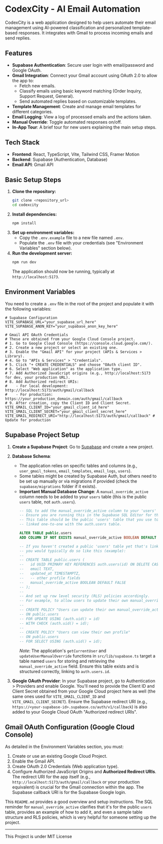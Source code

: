 # CodexCity - AI Email Automation

CodexCity is a web application designed to help users automate their email management using AI-powered classification and personalized template-based responses. It integrates with Gmail to process incoming emails and send replies.

## Features

- **Supabase Authentication**: Secure user login with email/password and Google OAuth.
- **Gmail Integration**: Connect your Gmail account using OAuth 2.0 to allow the app to:
    - Fetch new emails.
    - Classify emails using basic keyword matching (Order Inquiry, Support Request, General).
    - Send automated replies based on customizable templates.
- **Template Management**: Create and manage email templates for different categories.
- **Email Logging**: View a log of processed emails and the actions taken.
- **Manual Override**: Toggle automated responses on/off.
- **In-App Tour**: A brief tour for new users explaining the main setup steps.

## Tech Stack

- **Frontend**: React, TypeScript, Vite, Tailwind CSS, Framer Motion
- **Backend**: Supabase (Authentication, Database)
- **Email API**: Gmail API

## Basic Setup Steps

1.  **Clone the repository:**
    ```bash
    git clone <repository_url>
    cd codexcity
    ```
2.  **Install dependencies:**
    ```bash
    npm install
    ```
3.  **Set up environment variables:**
    *   Copy the `.env.example` file to a new file named `.env`.
    *   Populate the `.env` file with your credentials (see "Environment Variables" section below).
4.  **Run the development server:**
    ```bash
    npm run dev
    ```
    The application should now be running, typically at `http://localhost:5173`.

## Environment Variables

You need to create a `.env` file in the root of the project and populate it with the following variables:

```
# Supabase Configuration
VITE_SUPABASE_URL="your_supabase_url_here"
VITE_SUPABASE_ANON_KEY="your_supabase_anon_key_here"

# Gmail API OAuth Credentials
# These are obtained from your Google Cloud Console project.
# 1. Go to Google Cloud Console (https://console.cloud.google.com/).
# 2. Create a new project or select an existing one.
# 3. Enable the "Gmail API" for your project (APIs & Services > Library).
# 4. Go to "APIs & Services" > "Credentials".
# 5. Click "+ CREATE CREDENTIALS" and choose "OAuth client ID".
# 6. Select "Web application" as the application type.
# 7. Add Authorized JavaScript origins (e.g., http://localhost:5173 for dev, your production URL).
# 8. Add Authorized redirect URIs:
#    - For local development: http://localhost:5173/auth/gmail/callback
#    - For production: https://your_production_domain.com/auth/gmail/callback
# 9. After creation, copy the Client ID and Client Secret.
VITE_GMAIL_CLIENT_ID="your_gmail_client_id_here"
VITE_GMAIL_CLIENT_SECRET="your_gmail_client_secret_here"
VITE_GMAIL_REDIRECT_URI="http://localhost:5173/auth/gmail/callback" # Update for production
```

## Supabase Project Setup

1.  **Create a Supabase Project**: Go to [Supabase](https://supabase.com/) and create a new project.
2.  **Database Schema**:
    *   The application relies on specific tables and columns (e.g., `user_gmail_tokens`, `email_templates`, `email_logs`, `users`).
    *   Some tables might be created by Supabase Auth, but others need to be set up manually or via migrations if provided (check the `supabase/migrations` folder if it exists).
    *   **Important Manual Database Change**: A `manual_override_active` column needs to be added to your `users` table (this is the public `users` table, not `auth.users`).
        ```sql
        -- SQL to add the manual_override_active column to your 'users' table in Supabase
        -- Ensure you are running this in the Supabase SQL Editor for the correct project.
        -- This table should be the public 'users' table that you use to store user profile information,
        -- linked one-to-one with the auth.users table.

        ALTER TABLE public.users
        ADD COLUMN IF NOT EXISTS manual_override_active BOOLEAN DEFAULT FALSE;

        -- If you haven't created a public 'users' table yet that's linked to auth.users,
        -- you would typically do so like this (example):
        --
        -- CREATE TABLE public.users (
        --   id UUID PRIMARY KEY REFERENCES auth.users(id) ON DELETE CASCADE,
        --   email TEXT,
        --   updated_at TIMESTAMPTZ,
        --   -- other profile fields
        --   manual_override_active BOOLEAN DEFAULT FALSE
        -- );
        --
        -- And set up row level security (RLS) policies accordingly.
        -- For example, to allow users to update their own manual_override_active status:
        --
        -- CREATE POLICY "Users can update their own manual_override_active status"
        -- ON public.users
        -- FOR UPDATE USING (auth.uid() = id)
        -- WITH CHECK (auth.uid() = id);
        --
        -- CREATE POLICY "Users can view their own profile"
        -- ON public.users
        -- FOR SELECT USING (auth.uid() = id);

        ```
        *Note*: The application's `getCurrentUser` and `updateUserManualOverride` functions in `src/lib/supabase.ts` target a table named `users` for storing and retrieving the `manual_override_active` field. Ensure this table exists and is structured correctly, linking to `auth.users.id`.

3.  **Google OAuth Provider**: In your Supabase project, go to Authentication > Providers and enable Google. You'll need to provide the Client ID and Client Secret obtained from your Google Cloud project here as well (the same ones used for `VITE_GMAIL_CLIENT_ID` and `VITE_GMAIL_CLIENT_SECRET`). Ensure the Supabase redirect URI (e.g., `https://<your-supabase-id>.supabase.co/auth/v1/callback`) is also added to your Google Cloud OAuth "Authorized redirect URIs".

## Gmail OAuth Configuration (Google Cloud Console)

As detailed in the Environment Variables section, you must:
1.  Create or use an existing Google Cloud Project.
2.  Enable the Gmail API.
3.  Create OAuth 2.0 Credentials (Web application type).
4.  Configure Authorized JavaScript Origins and **Authorized Redirect URIs**. The redirect URI for the app itself (e.g., `http://localhost:5173/auth/gmail/callback` or your production equivalent) is crucial for the Gmail connection within the app. The Supabase callback URI is for the Supabase Google login.

This `README.md` provides a good overview and setup instructions.
The SQL reminder for `manual_override_active` clarifies that it's for the public `users` table, provides an example of how to add it, and even a sample table structure and RLS policies, which is very helpful for someone setting up the project.

---
This Project is under MIT License
